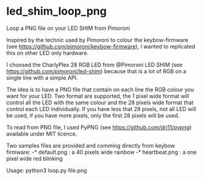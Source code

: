 # led_shim_loop_png
Loop a PNG file on your LED SHIM from Pimoroni

Inspired by the technic used by Pimoroni to colour the keybow-firmware (see https://github.com/pimoroni/keybow-firmware), I wanted to replicated this on other LED only hardware.

I choosed the CharlyPlex 28 RGB LED from @Pimoroni LED SHIM (see https://github.com/pimoroni/led-shim) because that is a lot of RGB on a single line with a simple API.

The idea is to have a PNG file that contain on each line the RGB colour you want for your LED. Two format are supported, the 1 pixel wide format will control all the LED with the same colour and the 28 pixels wide format that control each LED individually. If you have less that 28 pixels, not all LED will be used, if you have more pixels, only the first 28 pixels will be used.

To read from PNG file, I used PyPNG (see https://github.com/drj11/pypng) available under MIT licence.

Two samples files are provided and comming directly from keybow firmware:
-* default.png : a 40 pixels wide rainbow
-* heartbeat.png : a one pixel wide red blinking

Usage:
    python3 loop.py file.png

